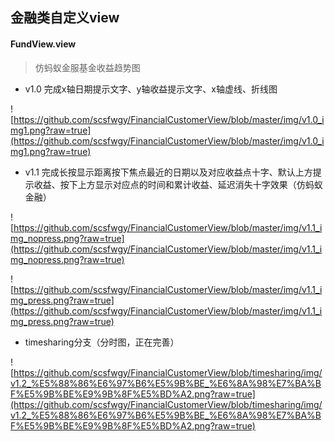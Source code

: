 ## 金融类自定义view

#### FundView.view

> 仿蚂蚁金服基金收益趋势图


* v1.0 完成x轴日期提示文字、y轴收益提示文字、x轴虚线、折线图

![https://github.com/scsfwgy/FinancialCustomerView/blob/master/img/v1.0_img1.png?raw=true](https://github.com/scsfwgy/FinancialCustomerView/blob/master/img/v1.0_img1.png?raw=true)

* v1.1 完成长按显示距离按下焦点最近的日期以及对应收益点十字、默认上方提示收益、按下上方显示对应点的时间和累计收益、延迟消失十字效果（仿蚂蚁金融）

![https://github.com/scsfwgy/FinancialCustomerView/blob/master/img/v1.1_img_nopress.png?raw=true](https://github.com/scsfwgy/FinancialCustomerView/blob/master/img/v1.1_img_nopress.png?raw=true)

![https://github.com/scsfwgy/FinancialCustomerView/blob/master/img/v1.1_img_press.png?raw=true](https://github.com/scsfwgy/FinancialCustomerView/blob/master/img/v1.1_img_press.png?raw=true)

* timesharing分支（分时图，正在完善）

![https://github.com/scsfwgy/FinancialCustomerView/blob/timesharing/img/v1.2_%E5%88%86%E6%97%B6%E5%9B%BE_%E6%8A%98%E7%BA%BF%E5%9B%BE%E9%9B%8F%E5%BD%A2.png?raw=true](https://github.com/scsfwgy/FinancialCustomerView/blob/timesharing/img/v1.2_%E5%88%86%E6%97%B6%E5%9B%BE_%E6%8A%98%E7%BA%BF%E5%9B%BE%E9%9B%8F%E5%BD%A2.png?raw=true)
